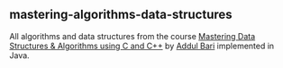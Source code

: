## mastering-algorithms-data-structures
All algorithms and data structures from the course [Mastering Data Structures & Algorithms using C and C++](https://www.udemy.com/course/datastructurescncpp/) by [Addul Bari](https://www.youtube.com/@abdul_bari) implemented in Java.